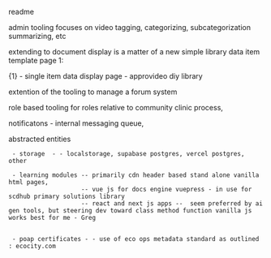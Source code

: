 readme


admin tooling focuses on video tagging, categorizing, subcategorization summarizing, etc

extending to document display is a matter of a new simple library data item template page 1:

  {1}  - single item data display page - approvideo diy library
  

extention of the tooling to manage a forum system


role based tooling for roles relative to community clinic process,

   notificatons  -  internal messaging queue, 




   abstracted entities

     - storage  - - localstorage, supabase postgres, vercel postgres, other

     - learning modules -- primarily cdn header based stand alone vanilla html pages,
                        -- vue js for docs engine vuepress - in use for scdhub primary solutions library
                        -- react and next js apps --  seem preferred by ai gen tools, but steering dev toward class method function vanilla js works best for me - Greg
                        

     - poap certificates - - use of eco ops metadata standard as outlined   : ecocity.com




        

